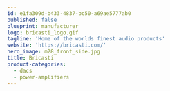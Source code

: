 ```yaml
---
id: e1fa309d-b433-4837-bc50-a69ae5777ab0
published: false
blueprint: manufacturer
logo: bricasti_logo.gif
tagline: 'Home of the worlds finest audio products'
website: 'https://bricasti.com/'
hero_image: m28_front_side.jpg
title: Bricasti
product-categories:
  - dacs
  - power-amplifiers
---
```

